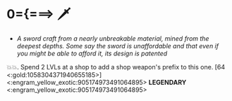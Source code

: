 # **0={===>** 🗡️  
- *A sword craft from a nearly unbreakable material, mined from the deepest depths. Some say the sword is unaffordable and that even if you might be able to afford it, its design is patented*

💥💥. Spend 2 LVLs at a shop to add a shop weapon's prefix to this one. [64 <:gold:1058304371940655185>]
<:engram_yellow_exotic:905174973491064895> __LEGENDARY__ <:engram_yellow_exotic:905174973491064895>
